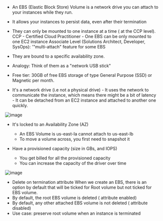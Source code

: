 
* An EBS (Elastic Block Store) Volume is a network drive you can attach to your instances while they run.
* It  allows your instances to persist data, even after their termination
* They can only be mounted to one instance at a time ( at the CCP level). CCP - Certified Cloud Practitioner - One EBS can be only mounted to one EC2 instance Associate Level (Solutions Architect, Developer, SysOps): '"multi-attach" feature for some EBS
* They are bound to a specific availability zone.

* Analogy: Think of them as a "network USB stick"
* Free tier: 30GB of free EBS storage of type General Purpose (SSD) or Magnetic per month.
* It's  a network drive (i.e not a physical drive)
      - It uses the network to communicate the instance, which means there might be a bit of latency
      - It can be detached from an EC2 instance and attached to another one quickly.
  
![image](https://github.com/nhvu95/aws-handbook/assets/26276890/941f177e-22c8-4db7-b9f9-bb1e21def67c)
* It's locked to an Availability Zone (AZ)
    - An EBS Volume is us-east-Ia cannot attach to us-east-Ib
    - To move a volume across, you first need to snapshot it

* Have a provisioned capacity (size in GBs, and IOPS)
   - You get billed for all the provisioned capacity
   - You can increase the capacity of the driver over time
 
![image](https://github.com/nhvu95/aws-handbook/assets/26276890/8fc3b536-d5d2-4379-bd1e-52e45432edb6)

* Delete on termination attribute
When we create an EBS, there is an option by default that will be ticked for Root volume but not ticked for EBS volume.
 * By default, the root EBS volume is deleted ( attribute enabled)
 * By default, any other attached EBS volume is not deleted ( attribute disabled)
 * Use case: preserve root volume when an instance is terminated
